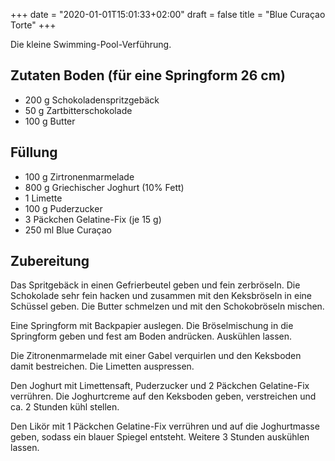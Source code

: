 +++
date = "2020-01-01T15:01:33+02:00"
draft = false
title = "Blue Curaçao Torte"
+++

Die kleine Swimming-Pool-Verführung.

<!--more-->
## Zutaten Boden (für eine Springform 26 cm)
- 200 g Schokoladenspritzgebäck
- 50 g Zartbitterschokolade
- 100 g Butter

## Füllung
- 100 g Zirtronenmarmelade
- 800 g Griechischer Joghurt (10% Fett)
- 1 Limette
- 100 g Puderzucker
- 3 Päckchen Gelatine-Fix (je 15 g)
- 250 ml Blue Curaçao

## Zubereitung
Das Spritgebäck in einen Gefrierbeutel geben und fein zerbröseln. Die Schokolade sehr fein hacken und zusammen mit den Keksbröseln in eine Schüssel geben. Die Butter schmelzen und mit den Schokobröseln mischen.

Eine Springform mit Backpapier auslegen. Die Bröselmischung in die Springform geben und fest am Boden andrücken. Auskühlen lassen.

Die Zitronenmarmelade mit einer Gabel verquirlen und den Keksboden damit bestreichen. Die Limetten auspressen.

Den Joghurt mit Limettensaft, Puderzucker und 2 Päckchen Gelatine-Fix verrühren. Die Joghurtcreme auf den Keksboden geben, verstreichen und ca. 2 Stunden kühl stellen.

Den Likör mit 1 Päckchen Gelatine-Fix verrühren und auf die Joghurtmasse geben, sodass ein blauer Spiegel entsteht. Weitere 3 Stunden auskühlen lassen.